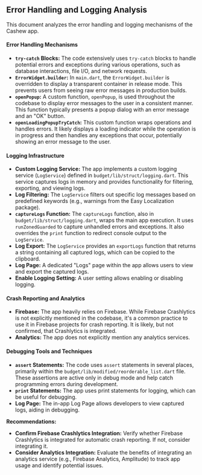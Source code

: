 ## Error Handling and Logging Analysis

This document analyzes the error handling and logging mechanisms of the Cashew app.

#### Error Handling Mechanisms

- **`try-catch` Blocks:** The code extensively uses `try-catch` blocks to handle potential errors and exceptions during various operations, such as database interactions, file I/O, and network requests.
- **`ErrorWidget.builder`:** In `main.dart`, the `ErrorWidget.builder` is overridden to display a transparent container in release mode. This prevents users from seeing raw error messages in production builds.
- **`openPopup`:** A custom function, `openPopup`, is used throughout the codebase to display error messages to the user in a consistent manner. This function typically presents a popup dialog with an error message and an "OK" button.
- **`openLoadingPopupTryCatch`:** This custom function wraps operations and handles errors. It likely displays a loading indicator while the operation is in progress and then handles any exceptions that occur, potentially showing an error message to the user.

#### Logging Infrastructure

- **Custom Logging Service:** The app implements a custom logging service (`LogService`) defined in `budget/lib/struct/logging.dart`. This service captures logs in memory and provides functionality for filtering, exporting, and viewing logs.
- **Log Filtering:** The `LogService` filters out specific log messages based on predefined keywords (e.g., warnings from the Easy Localization package).
- **`captureLogs` Function:** The `captureLogs` function, also in `budget/lib/struct/logging.dart`, wraps the main app execution. It uses `runZonedGuarded` to capture unhandled errors and exceptions. It also overrides the `print` function to redirect console output to the `LogService`.
- **Log Export:** The `LogService` provides an `exportLogs` function that returns a string containing all captured logs, which can be copied to the clipboard.
- **Log Page:** A dedicated "Logs" page within the app allows users to view and export the captured logs.
- **Enable Logging Setting:** A user setting allows enabling or disabling logging.

#### Crash Reporting and Analytics

- **Firebase:** The app heavily relies on Firebase. While Firebase Crashlytics is not explicitly mentioned in the codebase, it's a common practice to use it in Firebase projects for crash reporting. It is likely, but not confirmed, that Crashlytics is integrated.
- **Analytics:** The app does not explicitly mention any analytics services.

#### Debugging Tools and Techniques

- **`assert` Statements:** The code uses `assert` statements in several places, primarily within the `budget/lib/modified/reorderable_list.dart` file. These assertions are active only in debug mode and help catch programming errors during development.
- **`print` Statements:**  The app uses print statements for logging, which can be useful for debugging.
- **Log Page:** The in-app Log Page allows developers to view captured logs, aiding in debugging.

**Recommendations:**

- **Confirm Firebase Crashlytics Integration:** Verify whether Firebase Crashlytics is integrated for automatic crash reporting. If not, consider integrating it.
- **Consider Analytics Integration:** Evaluate the benefits of integrating an analytics service (e.g., Firebase Analytics, Amplitude) to track app usage and identify potential issues.